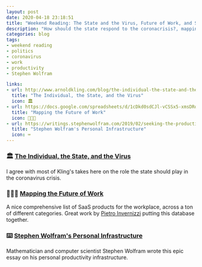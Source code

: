 ```yaml
---
layout: post
date: 2020-04-18 23:18:51
title: "Weekend Reading: The State and the Virus, Future of Work, and Stephen Wolfram's Setup"
description: "How should the state respond to the coronacrisis?, mapping the future of work, and Stephen Wolfram's deep dive on his productivity systems."
categories: blog
tags:
- weekend reading
- politics
- coronavirus
- work
- productivity
- Stephen Wolfram

links:
- url: http://www.arnoldkling.com/blog/the-individual-the-state-and-the-virus/
  title: "The Individual, the State, and the Virus"
  icon: 🏛
- url: https://docs.google.com/spreadsheets/d/1cDkd0sdCJl-vCSSx5-xmsDRo_4EAf4wq8LXzPBhEzrc/htmlview
  title: "Mapping the Future of Work"
  icon: 👩🏽‍💻
- url: https://writings.stephenwolfram.com/2019/02/seeking-the-productive-life-some-details-of-my-personal-infrastructure/
  title: "Stephen Wolfram's Personal Infrastructure"
  icon: ⌨️
---
```


### 🏛 [The Individual, the State, and the Virus](http://www.arnoldkling.com/blog/the-individual-the-state-and-the-virus/ "The Individual, the State, and the Virus")

I agree with most of Kling's takes here on the role the state should play in the coronavirus crisis.

### 👩🏽‍💻 [Mapping the Future of Work](https://docs.google.com/spreadsheets/d/1cDkd0sdCJl-vCSSx5-xmsDRo_4EAf4wq8LXzPBhEzrc/htmlview "Mapping the Future of Work")

A nice comprehensive list of SaaS products for the workplace, across a ton of different categories. Great work by [Pietro Invernizzi](https://medium.com/@Pinver/mapping-the-future-of-work-startup-investor-ecosystem-2db5049f2c86) putting this database together.

### ⌨️ [Stephen Wolfram's Personal Infrastructure](https://writings.stephenwolfram.com/2019/02/seeking-the-productive-life-some-details-of-my-personal-infrastructure/ "Stephen Wolfram's Personal Infrastructure")

Mathematician and computer scientist Stephen Wolfram wrote this epic essay on his personal productivity infrastructure.
